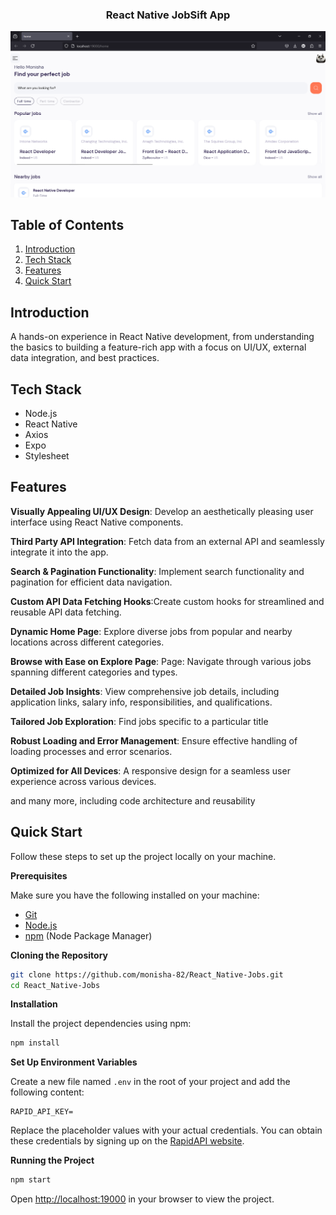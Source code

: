 <div align="center">
  <h3 align="center">React Native JobSift App</h3>
</div>

![Demo Image](assets/demo.png)

## <a name="table">Table of Contents</a>

1. [Introduction](#introduction)
2. [Tech Stack](#tech-stack)
3. [Features](#features)
4. [Quick Start](#quick-start)

## <a name="introduction">Introduction</a>

A hands-on experience in React Native development, from understanding the basics to building a feature-rich app with a focus on UI/UX, external data integration, and best practices.

## <a name="tech-stack">Tech Stack</a>

- Node.js
- React Native
- Axios
- Expo
- Stylesheet

## <a name="features">Features</a>

**Visually Appealing UI/UX Design**: Develop an aesthetically pleasing user interface using React Native components.

**Third Party API Integration**: Fetch data from an external API and seamlessly integrate it into the app.

**Search & Pagination Functionality**: Implement search functionality and pagination for efficient data navigation.

**Custom API Data Fetching Hooks**:Create custom hooks for streamlined and reusable API data fetching.

**Dynamic Home Page**: Explore diverse jobs from popular and nearby locations across different categories.

**Browse with Ease on Explore Page**: Page: Navigate through various jobs spanning different categories and types.

**Detailed Job Insights**: View comprehensive job details, including application links, salary info, responsibilities, and qualifications.

**Tailored Job Exploration**: Find jobs specific to a particular title

**Robust Loading and Error Management**: Ensure effective handling of loading processes and error scenarios.

**Optimized for All Devices**: A responsive design for a seamless user experience across various devices.

and many more, including code architecture and reusability

## <a name="quick-start">Quick Start</a>

Follow these steps to set up the project locally on your machine.

**Prerequisites**

Make sure you have the following installed on your machine:

- [Git](https://git-scm.com/)
- [Node.js](https://nodejs.org/en)
- [npm](https://www.npmjs.com/) (Node Package Manager)

**Cloning the Repository**

```bash
git clone https://github.com/monisha-82/React_Native-Jobs.git
cd React_Native-Jobs
```

**Installation**

Install the project dependencies using npm:

```bash
npm install
```

**Set Up Environment Variables**

Create a new file named `.env` in the root of your project and add the following content:

```env
RAPID_API_KEY=
```

Replace the placeholder values with your actual credentials. You can obtain these credentials by signing up on the [RapidAPI website](https://rapidapi.com/letscrape-6bRBa3QguO5/api/jsearch).

**Running the Project**

```bash
npm start
```

Open [http://localhost:19000](http://localhost:19000) in your browser to view the project.
